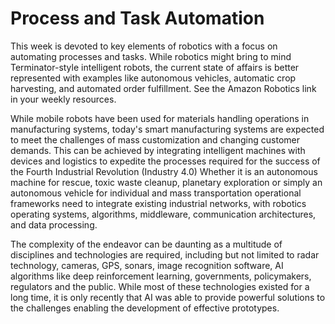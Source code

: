 # Process and Task Automation

This week is devoted to key elements of robotics with a focus on automating processes and tasks. While robotics might bring to mind Terminator-style intelligent robots, the current state of affairs is better represented with examples like autonomous vehicles, automatic crop harvesting, and automated order fulfillment. See the Amazon Robotics link in your weekly resources.

While mobile robots have been used for materials handling operations in manufacturing systems, today's smart manufacturing systems are expected to meet the challenges of mass customization and changing customer demands. This can be achieved by integrating intelligent machines with devices and logistics to expedite the processes required for the success of the Fourth Industrial Revolution (Industry 4.0) Whether it is an autonomous machine for rescue, toxic waste cleanup, planetary exploration or simply an autonomous vehicle for individual and mass transportation operational frameworks need to integrate existing industrial networks, with robotics operating systems, algorithms, middleware, communication architectures, and data processing.

The complexity of the endeavor can be daunting as a multitude of disciplines and technologies are required, including but not limited to radar technology, cameras, GPS, sonars, image recognition software, AI algorithms like deep reinforcement learning, governments, policymakers, regulators and the public. While most of these technologies existed for a long time, it is only recently that AI was able to provide powerful solutions to the challenges enabling the development of effective prototypes.